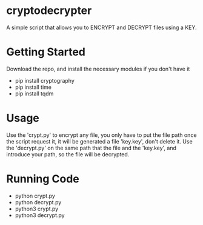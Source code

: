 # cryptodecrypter
A simple script that allows you to ENCRYPT and DECRYPT files using a KEY.
# Getting Started
Download the repo, and install the necessary modules if you don't have it
* pip install cryptography
* pip install time
* pip install tqdm
# Usage
Use the 'crypt.py' to encrypt any file, you only have to put the file path once the script request it, it will be generated a file 'key.key', don't delete it.
Use the 'decrypt.py' on the same path that the file and the 'key.key', and introduce your path, so the file will be decrypted.
# Running Code
* python crypt.py
* python decrypt.py
* python3 crypt.py
* python3 decrypt.py
